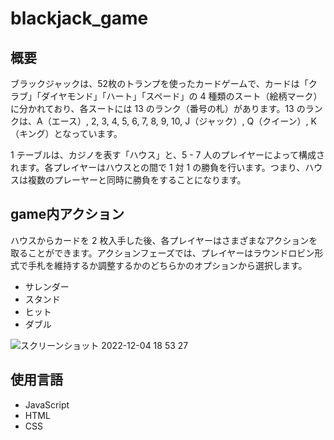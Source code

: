 # blackjack_game
## 概要
ブラックジャックは、52枚のトランプを使ったカードゲームで、カードは「クラブ」「ダイヤモンド」「ハート」「スペード」の 4 種類のスート（絵柄マーク）に分かれており、各スートには 13 のランク（番号の札）があります。13 のランクは、A（エース）, 2, 3, 4, 5, 6, 7, 8, 9, 10, J（ジャック）, Q（クイーン）, K（キング）となっています。


1 テーブルは、カジノを表す「ハウス」と、5 - 7 人のプレイヤーによって構成されます。各プレイヤーはハウスとの間で 1 対 1 の勝負を行います。つまり、ハウスは複数のプレーヤーと同時に勝負をすることになります。

## game内アクション
ハウスからカードを 2 枚入手した後、各プレイヤーはさまざまなアクションを取ることができます。アクションフェーズでは、プレイヤーはラウンドロビン形式で手札を維持するか調整するかのどちらかのオプションから選択します。
<ul>
<li>サレンダー</li>
<li>スタンド</li>
<li>ヒット</li>
<li>ダブル</li>
</ul>

![スクリーンショット 2022-12-04 18 53 27](https://user-images.githubusercontent.com/101037787/205484583-4dccb975-c853-4a4a-b22d-9f41d2335ccd.png)

## 使用言語
<ul>
<li>JavaScript</li>
<li>HTML</li>
<li>CSS</li>
</ul>
